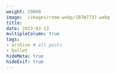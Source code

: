 ```yaml
---
weight: 19000
image:  /images/rome-webp/1B7W7737.webp
title:
date: 2023-03-13
multipleColumn: true
tags:
- archive # all posts
- ballet
hideMeta: true
hideExif: true
---
```


